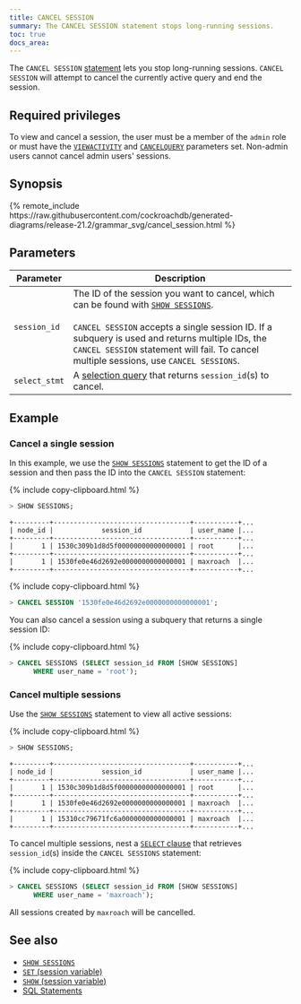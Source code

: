 ```yaml
---
title: CANCEL SESSION
summary: The CANCEL SESSION statement stops long-running sessions.
toc: true
docs_area: 
---
```


The `CANCEL SESSION` [statement](sql-statements.html) lets you stop long-running sessions. `CANCEL SESSION` will attempt to cancel the currently active query and end the session.


## Required privileges

To view and cancel a session, the user must be a member of the `admin` role or must have the [`VIEWACTIVITY`](create-user.html#create-a-user-that-can-see-and-cancel-non-admin-queries-and-sessions) and [`CANCELQUERY`](create-user.html#create-a-user-that-can-see-and-cancel-non-admin-queries-and-sessions) parameters set. Non-admin users cannot cancel admin users' sessions.

## Synopsis

<div>
{% remote_include https://raw.githubusercontent.com/cockroachdb/generated-diagrams/release-21.2/grammar_svg/cancel_session.html %}
</div>

## Parameters

Parameter | Description
----------|------------
`session_id` | The ID of the session you want to cancel, which can be found with [`SHOW SESSIONS`](show-sessions.html).<br><br>`CANCEL SESSION` accepts a single session ID. If a subquery is used and returns multiple IDs, the `CANCEL SESSION` statement will fail. To cancel multiple sessions, use `CANCEL SESSIONS`.
`select_stmt` | A [selection query](selection-queries.html) that returns `session_id`(s) to cancel.

## Example

### Cancel a single session

In this example, we use the [`SHOW SESSIONS`](show-sessions.html) statement to get the ID of a session and then pass the ID into the `CANCEL SESSION` statement:

{% include copy-clipboard.html %}
~~~ sql
> SHOW SESSIONS;
~~~
~~~
+---------+----------------------------------+-----------+...
| node_id |            session_id            | user_name |...
+---------+----------------------------------+-----------+...
|       1 | 1530c309b1d8d5f00000000000000001 | root      |...
+---------+----------------------------------+-----------+...
|       1 | 1530fe0e46d2692e0000000000000001 | maxroach  |...
+---------+----------------------------------+-----------+...
~~~

{% include copy-clipboard.html %}
~~~ sql
> CANCEL SESSION '1530fe0e46d2692e0000000000000001';
~~~

You can also cancel a session using a subquery that returns a single session ID:

{% include copy-clipboard.html %}
~~~ sql
> CANCEL SESSIONS (SELECT session_id FROM [SHOW SESSIONS]
      WHERE user_name = 'root');
~~~

### Cancel multiple sessions

Use the [`SHOW SESSIONS`](show-sessions.html) statement to view all active sessions:

{% include copy-clipboard.html %}
~~~ sql
> SHOW SESSIONS;
~~~
~~~
+---------+----------------------------------+-----------+...
| node_id |            session_id            | user_name |...
+---------+----------------------------------+-----------+...
|       1 | 1530c309b1d8d5f00000000000000001 | root      |...
+---------+----------------------------------+-----------+...
|       1 | 1530fe0e46d2692e0000000000000001 | maxroach  |...
+---------+----------------------------------+-----------+...
|       1 | 15310cc79671fc6a0000000000000001 | maxroach  |...
+---------+----------------------------------+-----------+...
~~~

To cancel multiple sessions, nest a [`SELECT` clause](select-clause.html) that retrieves `session_id`(s) inside the `CANCEL SESSIONS` statement:

{% include copy-clipboard.html %}
~~~ sql
> CANCEL SESSIONS (SELECT session_id FROM [SHOW SESSIONS]
      WHERE user_name = 'maxroach');
~~~

All sessions created by `maxroach` will be cancelled.

## See also

- [`SHOW SESSIONS`](show-sessions.html)
- [`SET` (session variable)](set-vars.html)
- [`SHOW` (session variable)](show-vars.html)
- [SQL Statements](sql-statements.html)
